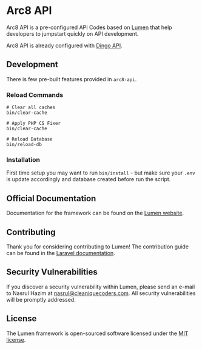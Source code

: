 # Arc8 API

Arc8 API is a pre-configured API Codes based on [Lumen](https://lumen.laravel.com) that help developers to jumpstart quickly on API development.

Arc8 API is already configured with [Dingo API](https://github.com/dingo/api).

## Development

There is few pre-built features provided in `arc8-api`.

### Reload Commands

```
# Clear all caches
bin/clear-cache

# Apply PHP CS Fixer
bin/clear-cache

# Reload Database
bin/reload-db
```

### Installation

First time setup you may want to run `bin/install` - but make sure your `.env` is update accordingly and database created before run the script.

## Official Documentation

Documentation for the framework can be found on the [Lumen website](https://lumen.laravel.com/docs).

## Contributing

Thank you for considering contributing to Lumen! The contribution guide can be found in the [Laravel documentation](https://laravel.com/docs/contributions).

## Security Vulnerabilities

If you discover a security vulnerability within Lumen, please send an e-mail to Nasrul Hazim at nasrul@cleaniquecoders.com. All security vulnerabilities will be promptly addressed.

## License

The Lumen framework is open-sourced software licensed under the [MIT license](https://opensource.org/licenses/MIT).
